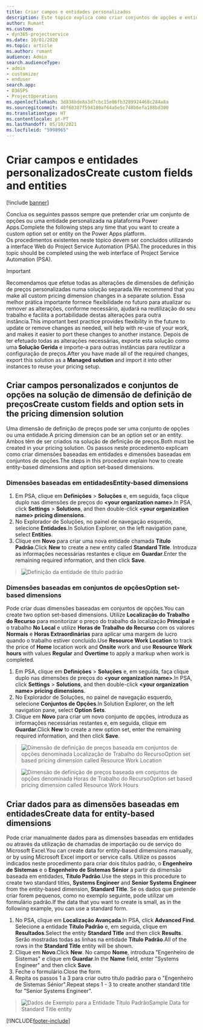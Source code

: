```yaml
---
title: Criar campos e entidades personalizados
description: Este tópico explica como criar conjuntos de opções e entidades na sua própria solução na plataforma Power Apps.
author: Rumant
ms.custom:
- dyn365-projectservice
ms.date: 10/01/2020
ms.topic: article
ms.author: rumant
audience: Admin
search.audienceType:
- admin
- customizer
- enduser
search.app:
- D365PS
- ProjectOperations
ms.openlocfilehash: 3d838bde8a3d7cbc15e06fb3289924468c284a8a
ms.sourcegitcommit: 40f68387f594180af64a5e5c748b6efa188bd300
ms.translationtype: HT
ms.contentlocale: pt-PT
ms.lasthandoff: 05/10/2021
ms.locfileid: "5998965"
---
```

# <a name="create-custom-fields-and-entities"></a><span data-ttu-id="a6c5d-103">Criar campos e entidades personalizados</span><span class="sxs-lookup"><span data-stu-id="a6c5d-103">Create custom fields and entities</span></span> 

[!include [banner](../includes/psa-now-project-operations.md)]

<span data-ttu-id="a6c5d-104">Conclua os seguintes passos sempre que pretender criar um conjunto de opções ou uma entidade personalizada na plataforma Power Apps.</span><span class="sxs-lookup"><span data-stu-id="a6c5d-104">Complete the following steps any time that you want to create a custom option set or entity on the Power Apps platform.</span></span>  
<span data-ttu-id="a6c5d-105">Os procedimentos existentes neste tópico devem ser concluídos utilizando a interface Web do Project Service Automation (PSA).</span><span class="sxs-lookup"><span data-stu-id="a6c5d-105">The procedures in this topic should be completed using the web interface of Project Service Automation (PSA).</span></span>

> [!IMPORTANT]
> <span data-ttu-id="a6c5d-106">Recomendamos que efetue todas as alterações de dimensões de definição de preços personalizadas numa solução separada.</span><span class="sxs-lookup"><span data-stu-id="a6c5d-106">We recommend that you make all custom pricing dimension changes in a separate solution.</span></span> <span data-ttu-id="a6c5d-107">Essa melhor prática importante fornece flexibilidade no futuro para atualizar ou remover as alterações, conforme necessário, ajudará na reutilização do seu trabalho e facilita a portabilidade destas alterações para outra instância.</span><span class="sxs-lookup"><span data-stu-id="a6c5d-107">This important best practice provides flexibility in the future to update or remove changes as needed, will help with re-use of your work, and makes it easier to port these changes to another instance.</span></span> <span data-ttu-id="a6c5d-108">Depois de ter efetuado todas as alterações necessárias, exporte esta solução como uma **Solução Gerida** e importe-a para outras instâncias para reutilizar a configuração de preços.</span><span class="sxs-lookup"><span data-stu-id="a6c5d-108">After you have made all of the required changes, export this solution as a **Managed solution** and import it into other instances to reuse your pricing setup.</span></span>

  
## <a name="create-custom-fields-and-option-sets-in-the-pricing-dimension-solution"></a><span data-ttu-id="a6c5d-109">Criar campos personalizados e conjuntos de opções na solução de dimensão de definição de preços</span><span class="sxs-lookup"><span data-stu-id="a6c5d-109">Create custom fields and option sets in the pricing dimension solution</span></span>

<span data-ttu-id="a6c5d-110">Uma dimensão de definição de preços pode ser uma conjunto de opções ou uma entidade.</span><span class="sxs-lookup"><span data-stu-id="a6c5d-110">A pricing dimension can be an option set or an entity.</span></span> <span data-ttu-id="a6c5d-111">Ambos têm de ser criados na solução de definição de preços.</span><span class="sxs-lookup"><span data-stu-id="a6c5d-111">Both must be created in your pricing solution.</span></span> <span data-ttu-id="a6c5d-112">Os passos neste procedimento explicam como criar dimensões baseadas em entidades e dimensões baseadas em conjuntos de opções.</span><span class="sxs-lookup"><span data-stu-id="a6c5d-112">The steps in this procedure explain how to create entity-based dimensions and option set-based dimensions.</span></span>

### <a name="entity-based-dimensions"></a><span data-ttu-id="a6c5d-113">Dimensões baseadas em entidades</span><span class="sxs-lookup"><span data-stu-id="a6c5d-113">Entity-based dimensions</span></span>

1. <span data-ttu-id="a6c5d-114">Em PSA, clique em **Definições** > **Soluções** e, em seguida, faça clique duplo nas dimensões de preços do **\<your organization name>**.</span><span class="sxs-lookup"><span data-stu-id="a6c5d-114">In PSA, click **Settings** > **Solutions**, and then double-click **\<your organization name> pricing dimensions**.</span></span>
2. <span data-ttu-id="a6c5d-115">No Explorador de Soluções, no painel de navegação esquerdo, selecione **Entidades**.</span><span class="sxs-lookup"><span data-stu-id="a6c5d-115">In Solution Explorer, on the left navigation pane, select **Entities**.</span></span>
3. <span data-ttu-id="a6c5d-116">Clique em **Novo** para criar uma nova entidade chamada **Título Padrão**.</span><span class="sxs-lookup"><span data-stu-id="a6c5d-116">Click **New** to create a new entity called **Standard Title**.</span></span> <span data-ttu-id="a6c5d-117">Introduza as informações necessárias restantes e clique em **Guardar**.</span><span class="sxs-lookup"><span data-stu-id="a6c5d-117">Enter the remaining required information, and then click **Save**.</span></span>

> ![Definição da entidade de título padrão](media/Standard-Title-entity-definition.png)


### <a name="option-set-based-dimensions"></a><span data-ttu-id="a6c5d-119">Dimensões baseadas em conjuntos de opções</span><span class="sxs-lookup"><span data-stu-id="a6c5d-119">Option set-based dimensions</span></span> 
<span data-ttu-id="a6c5d-120">Pode criar duas dimensões baseadas em conjuntos de opções.</span><span class="sxs-lookup"><span data-stu-id="a6c5d-120">You can create two option set-based dimensions.</span></span> <span data-ttu-id="a6c5d-121">Utilize **Localização do Trabalho do Recurso** para monitorizar o preço do trabalho da localização **Principal** e o trabalho **No Local** e utilize **Horas de Trabalho do Recurso** com os valores **Normais** e **Horas Extraordinárias** para aplicar uma margem de lucro quando o trabalho estiver concluído.</span><span class="sxs-lookup"><span data-stu-id="a6c5d-121">Use **Resource Work Location** to track the price of **Home** location work and **Onsite** work and use **Resource Work hours** with values **Regular** and **Overtime** to apply a markup when work is completed.</span></span>


1. <span data-ttu-id="a6c5d-122">Em PSA, clique em **Definições** > **Soluções** e, em seguida, faça clique duplo nas dimensões de preços do **\<your organization name>**.</span><span class="sxs-lookup"><span data-stu-id="a6c5d-122">In PSA, click **Settings** > **Solutions**, and then double-click  **\<your organization name> pricing dimensions**.</span></span> 
2. <span data-ttu-id="a6c5d-123">No Explorador de Soluções, no painel de navegação esquerdo, selecione  **Conjuntos de Opções**.</span><span class="sxs-lookup"><span data-stu-id="a6c5d-123">In Solution Explorer, on the left navigation pane, select  **Option Sets**.</span></span> 
3. <span data-ttu-id="a6c5d-124">Clique em **Novo** para criar um novo conjunto de opções, introduza as informações necessárias restantes e, em seguida, clique em **Guardar**.</span><span class="sxs-lookup"><span data-stu-id="a6c5d-124">Click **New** to create a new option set, enter the remaining required information, and then click **Save**.</span></span>

> ![<span data-ttu-id="a6c5d-125">Dimensão de definição de preços baseada em conjuntos de opções denominada Localização de Trabalho do Recurso</span><span class="sxs-lookup"><span data-stu-id="a6c5d-125">Option set based pricing dimension called Resource Work Location</span></span> ](media/Option-set-PD-called-Resource-Work-Location.png)

> ![<span data-ttu-id="a6c5d-126">Dimensão de definição de preços baseada em conjuntos de opções denominada Horas de Trabalho do Recurso</span><span class="sxs-lookup"><span data-stu-id="a6c5d-126">Option set based pricing dimension called Resource Work Hours</span></span> ](media/Option-set-PD-called-Resource-Work-Hours.PNG)


## <a name="create-data-for-entity-based-dimensions"></a><span data-ttu-id="a6c5d-127">Criar dados para as dimensões baseadas em entidades</span><span class="sxs-lookup"><span data-stu-id="a6c5d-127">Create data for entity-based dimensions</span></span>

<span data-ttu-id="a6c5d-128">Pode criar manualmente dados para as dimensões baseadas em entidades ou através da utilização de chamadas de importação ou de serviço do Microsoft Excel.</span><span class="sxs-lookup"><span data-stu-id="a6c5d-128">You can create data for entity-based dimensions manually, or by using Microsoft Excel import or service calls.</span></span> <span data-ttu-id="a6c5d-129">Utilize os passos indicados neste procedimento para criar dois títulos padrão, o **Engenheiro de Sistemas** e o **Engenheiro de Sistemas Sénior** a partir da dimensão baseada em entidades, **Título Padrão**.</span><span class="sxs-lookup"><span data-stu-id="a6c5d-129">Use the steps in this procedure to create two standard titles, **Systems Engineer** and **Senior Systems Engineer** from the entity-based dimension, **Standard Title**.</span></span> <span data-ttu-id="a6c5d-130">Se os dados que pretende criar forem pequenos, como no exemplo seguinte, pode utilizar um formulário padrão.</span><span class="sxs-lookup"><span data-stu-id="a6c5d-130">If the data that you want to create is small, as in the following example, you can use a standard form.</span></span>

1. <span data-ttu-id="a6c5d-131">No PSA, clique em **Localização Avançada**.</span><span class="sxs-lookup"><span data-stu-id="a6c5d-131">In PSA, click **Advanced Find**.</span></span> <span data-ttu-id="a6c5d-132">Selecione a entidade **Título Padrão** e, em seguida, clique em **Resultados**.</span><span class="sxs-lookup"><span data-stu-id="a6c5d-132">Select the entity **Standard Title** and then click **Results**.</span></span> <span data-ttu-id="a6c5d-133">Serão mostradas todas as linhas na entidade **Título Padrão**.</span><span class="sxs-lookup"><span data-stu-id="a6c5d-133">All of the rows in the **Standard Title** entity will be shown.</span></span>
2. <span data-ttu-id="a6c5d-134">Clique em **Novo**.</span><span class="sxs-lookup"><span data-stu-id="a6c5d-134">Click **New**.</span></span> <span data-ttu-id="a6c5d-135">No campo **Nome**, introduza "Engenheiro de Sistemas" e clique em **Guardar**.</span><span class="sxs-lookup"><span data-stu-id="a6c5d-135">In the **Name** field, enter "Systems Engineer" and then click **Save**.</span></span>
3. <span data-ttu-id="a6c5d-136">Feche o formulário.</span><span class="sxs-lookup"><span data-stu-id="a6c5d-136">Close the form.</span></span> 
4. <span data-ttu-id="a6c5d-137">Repita os passos 1 a 3 para criar outro título padrão para o "Engenheiro de Sistemas Sénior".</span><span class="sxs-lookup"><span data-stu-id="a6c5d-137">Repeat steps 1 - 3 to create another standard title for "Senior Systems Engineer".</span></span>

> ![<span data-ttu-id="a6c5d-138">Dados de Exemplo para a Entidade Título Padrão</span><span class="sxs-lookup"><span data-stu-id="a6c5d-138">Sample Data for Standard Title entity</span></span> ](media/ST-data.png)




[!INCLUDE[footer-include](../includes/footer-banner.md)]